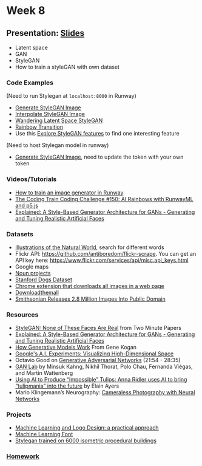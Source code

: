 # Week 8

## Presentation: [Slides](https://docs.google.com/presentation/d/1Mv1XlDNRNRcX9xWRE5OQ31Wv7K5dL2svsbHid9Rr758/edit?usp=sharing)

- Latent space
- GAN
- StyleGAN
- How to train a styleGAN with own dataset

### Code Examples

(Need to run Stylegan at `localhost:8000` in Runway)

- [Generate StyleGAN Image](https://editor.p5js.org/ima_ml/sketches/GOiFqtbkK)
- [Interpolate StyleGAN Image](https://editor.p5js.org/ima_ml/sketches/dyJmIybwi-)
- [Wandering Latent Space StyleGAN](https://editor.p5js.org/ima_ml/sketches/7YZzS37yh)
- [Rainbow Transition](https://editor.p5js.org/yining/sketches/u4ZnAkJT9)
- Use this [Explore StyleGAN features](https://editor.p5js.org/yining/sketches/lJUZecC1) to find one interesting feature

(Need to host Stylegan model in runway)

- [Generate StyleGAN Image](https://editor.p5js.org/yining/sketches/TmQVlCKr6), need to update the token with your own token

### Videos/Tutorials

- [How to train an image generator in Runway](https://learn.runwayml.com/#/create/train-image-generation)
- [The Coding Train Coding Challenge #150: AI Rainbows with RunwayML and p5.js](https://thecodingtrain.com/CodingChallenges/150-runway-rainbows.html)
- [Explained: A Style-Based Generator Architecture for GANs - Generating and Tuning Realistic Artificial Faces](https://heartbeat.fritz.ai/animated-stylegan-image-transitions-with-runwayml-57a2e20db80f)

### Datasets

- [Illustrations of the Natural World](https://www.flickr.com/search/?user_id=61021753%40N02&view_all=1&text=flower), search for different words
- Flickr API: https://github.com/antiboredom/flickr-scrape. You can get an API key here: https://www.flickr.com/services/api/misc.api_keys.html
- Google maps
- [Noun projects](https://thenounproject.com/)
- [Stanford Dogs Dataset](http://vision.stanford.edu/aditya86/ImageNetDogs/)
- [Chrome extension that downloads all images in a web page](https://chrome.google.com/webstore/detail/download-all-images/ifipmflagepipjokmbdecpmjbibjnakm/related)
- [Downloadthemall](https://chrome.google.com/webstore/detail/downthemall/nljkibfhlpcnanjgbnlnbjecgicbjkge?hl=en)
- [Smithsonian Releases 2.8 Million Images Into Public Domain](https://www.smithsonianmag.com/smithsonian-institution/smithsonian-releases-28-million-images-public-domain-180974263/)

### Resources

- [StyleGAN: None of These Faces Are Real](https://youtu.be/-cOYwZ2XcAc) from Two Minute Papers
- [Explained: A Style-Based Generator Architecture for GANs - Generating and Tuning Realistic Artificial Faces](https://towardsdatascience.com/explained-a-style-based-generator-architecture-for-gans-generating-and-tuning-realistic-6cb2be0f431)
- [How Generative Models Work](https://youtu.be/f-cCpVGoxhY) From Gene Kogan
- [Google's A.I. Experiments: Visualizing High-Dimensional Space](https://www.youtube.com/watch?v=wvsE8jm1GzE)
- Octavio Good on [Generative Adversarial Networks](https://www.youtube.com/watch?v=Oqm9vsf_hvU&feature=youtu.be&t=1313) (21:54 - 28:35)
- [GAN Lab](https://poloclub.github.io/ganlab/) by Minsuk Kahng, Nikhil Thorat, Polo Chau, Fernanda Viégas, and Martin Wattenberg
- [Using AI to Produce “Impossible” Tulips: Anna Ridler uses AI to bring “tulipmania” into the future](https://hyperallergic.com/487261/anna-ridler-tulipmania/) by Elain Ayers
- Mario Klingemann’s Neurography: [Cameraless Photography with Neural Networks](https://www.youtube.com/watch?v=21W5-q5YYjw)

### Projects

- [Machine Learning and Logo Design: a practical approach](https://www.linkedin.com/pulse/machine-learning-logo-design-practical-approach-edoardo-santamato/)
- [Machine Learning Font](http://www.machinelearningfont.com/)
- [Stylegan trained on 6000 isometric procedural buildings](https://twitter.com/lasdairmott/status/1234756842166767616?s=20)

### [Homework](https://github.com/yining1023/machine-learning-for-the-web/wiki/Week-8-2023-Spring)
